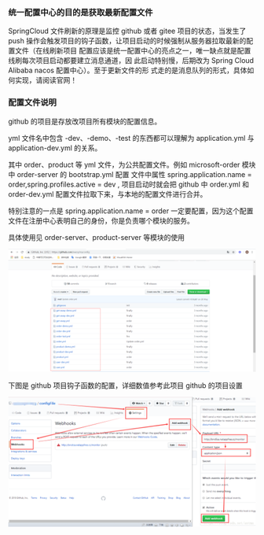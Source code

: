 ### 统一配置中心的目的是获取最新配置文件

SpringCloud 文件刷新的原理是监控 github 或者 gitee 项目的状态，当发生了 push
操作会触发项目的钩子函数，让项目启动的时候强制从服务器拉取最新的配置文件（在线刷新项目
配置应该是统一配置中心的亮点之一，唯一缺点就是配置线刷每次项目启动都要建立消息通道，因
此启动特别慢，后期改为 Spring Cloud Alibaba nacos 配置中心）。至于更新文件的形
式走的是消息队列的形式，具体如何实现，请阅读官网！

### 配置文件说明

github 的项目是存放改项目所有模块的配置信息。

yml 文件名中包含 -dev、-demo、-test 的东西都可以理解为 application.yml 与 application-dev.yml 的关系。

其中 order、product 等 yml 文件，为公共配置文件。例如 microsoft-order 模块中 order-server 的 bootstrap.yml 配置
文件中属性 spring.application.name = order,spring.profiles.active = dev , 项目启动时就会把 github 中 order.yml 
和 order-dev.yml 配置文件拉取下来，与本地的配置文件进行合并。

特别注意的一点是 spring.application.name = order 一定要配置，因为这个配置文件在注册中心表明自己的身份，你是负责哪个模块的服务。

具体使用见 order-server、product-server 等模块的使用

![](src/main/resources/images/1.png)

下图是 github 项目钩子函数的配置，详细数值参考此项目 github 的项目设置

![](src/main/resources/images/2.png)


